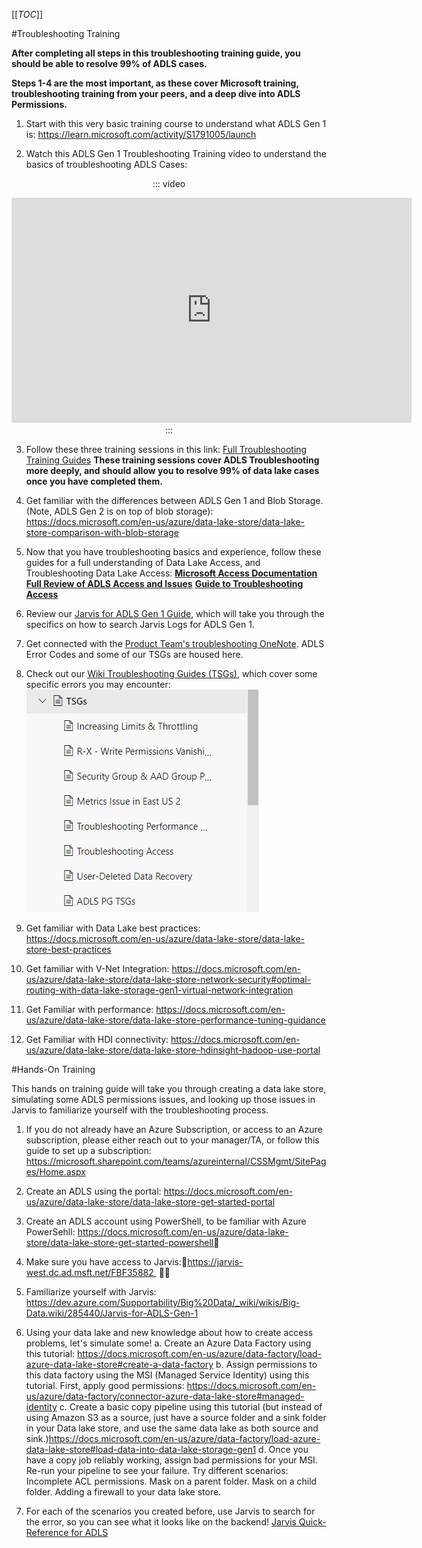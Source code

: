 
[[_TOC_]]

#Troubleshooting Training

**After completing all steps in this troubleshooting training guide, you should be able to resolve 99% of ADLS cases.**

**Steps 1-4 are the most important, as these cover Microsoft training, troubleshooting training from your peers, and a deep dive into ADLS Permissions.**

1. Start with this very basic training course to understand what ADLS Gen 1 is: 
    https://learn.microsoft.com/activity/S1791005/launch 

2. Watch this ADLS Gen 1 Troubleshooting Training video to understand the basics of troubleshooting ADLS Cases:

<center>

::: video
<iframe width="640" height="360" src="https://msit.microsoftstream.com/embed/video/7fa6730b-ef4f-4793-9e9c-2cfcb2f2ae6a?autoplay=false&amp;showinfo=true" allowfullscreen style="border:none;"></iframe>
:::

</center> 

3. Follow these three training sessions in this link:
[Full Troubleshooting Training Guides](https://microsofteur.sharepoint.com/teams/WWDataMovement/Shared%20Documents/Forms/AllItems.aspx?id=%2Fteams%2FWWDataMovement%2FShared%20Documents%2FGeneral%2FADLS%20Gen1%20Training&p=true&originalPath=aHR0cHM6Ly9taWNyb3NvZnRldXIuc2hhcmVwb2ludC5jb20vOmY6L3QvV1dEYXRhTW92ZW1lbnQvRXFZczB6T2F4b2RJalRNbUtPcjloa1lCUkltbVhiMmlXT3hhQnM1eEpXeUxWQT9ydGltZT03Qk5FUUhrNDJFZw)
**These training sessions cover ADLS Troubleshooting more deeply, and should allow you to resolve 99% of data lake cases once you have completed them.**

4. Get familiar with the differences between ADLS Gen 1 and Blob Storage. (Note, ADLS Gen 2 is on top of blob storage): https://docs.microsoft.com/en-us/azure/data-lake-store/data-lake-store-comparison-with-blob-storage

5. Now that you have troubleshooting basics and experience, follow these guides for a full understanding of Data Lake Access, and Troubleshooting Data Lake Access:
**[Microsoft Access Documentation](https://docs.microsoft.com/en-us/azure/data-lake-store/data-lake-store-security-overview)**
**[Full Review of ADLS Access and Issues](https://dev.azure.com/Supportability/Big%20Data/_wiki/wikis/Big-Data.wiki/280882/Access-Control-Overview)** 
**[Guide to Troubleshooting Access](https://dev.azure.com/Supportability/Big%20Data/_wiki/wikis/Big-Data.wiki/280901/Troubleshooting-Access)**

6. Review our [Jarvis for ADLS Gen 1 Guide](https://dev.azure.com/Supportability/Big%20Data/_wiki/wikis/Big-Data.wiki/285440/Jarvis-for-ADLS-Gen-1), which will take you through the specifics on how to search Jarvis Logs for ADLS Gen 1.

6. Get connected with the [Product Team's troubleshooting OneNote]( https://microsoft.sharepoint.com/teams/ADLSGen1-CSSCollaboration/_layouts/15/Doc.aspx?sourcedoc={f47ad678-9d0c-4766-8a17-691ca6564b93}&action=edit&wd=target%28Supportability%20OneNote.one%7Cdffd0533-ef7f-4504-a41b-5e36641307b5%2FADLS%20Gen1%20Support%20Topics%5C%2FCommon%20Solutions%5C%2FScoping%20Questions%7Ca2c9949d-0899-43d4-9151-4466f73b4cd6%2F%29). ADLS Error Codes and some of our TSGs are housed here.

8. Check out our [Wiki Troubleshooting Guides (TSGs)](https://dev.azure.com/Supportability/Big%20Data/_wiki/wikis/Big-Data.wiki/276255/TSGs), which cover some specific errors you may encounter:
![image.png](/.attachments/image-7174168f-604e-4204-8fd7-039c69af7440.png)

	
7. Get familiar with Data Lake best practices: https://docs.microsoft.com/en-us/azure/data-lake-store/data-lake-store-best-practices


8. Get familiar with V-Net Integration: https://docs.microsoft.com/en-us/azure/data-lake-store/data-lake-store-network-security#optimal-routing-with-data-lake-storage-gen1-virtual-network-integration

	
9. Get Familiar with performance: https://docs.microsoft.com/en-us/azure/data-lake-store/data-lake-store-performance-tuning-guidance

	
10. Get Familiar with HDI connectivity: https://docs.microsoft.com/en-us/azure/data-lake-store/data-lake-store-hdinsight-hadoop-use-portal



#Hands-On Training

This hands on training guide will take you through creating a data lake store, simulating some ADLS permissions issues, and looking up those issues in Jarvis to familiarize yourself with the troubleshooting process.

1. If you do not already have an Azure Subscription, or access to an Azure subscription, please either reach out to your manager/TA, or follow this guide to set up a subscription: https://microsoft.sharepoint.com/teams/azureinternal/CSSMgmt/SitePages/Home.aspx

2. Create an ADLS using the portal: 
   https://docs.microsoft.com/en-us/azure/data-lake-store/data-lake-store-get-started-portal
	
3. Create an ADLS account using PowerShell, to be familiar with Azure PowerSehll: https://docs.microsoft.com/en-us/azure/data-lake-store/data-lake-store-get-started-powershell
	
4. Make sure you have access to Jarvis:https://jarvis-west.dc.ad.msft.net/FBF35882  

5. Familiarize yourself with Jarvis: https://dev.azure.com/Supportability/Big%20Data/_wiki/wikis/Big-Data.wiki/285440/Jarvis-for-ADLS-Gen-1
	
7. Using your data lake and new knowledge about how to create access problems, let's simulate some!
a. Create an Azure Data Factory using this tutorial: https://docs.microsoft.com/en-us/azure/data-factory/load-azure-data-lake-store#create-a-data-factory
b. Assign permissions to this data factory using the MSI (Managed Service Identity) using this tutorial. First, apply good permissions: https://docs.microsoft.com/en-us/azure/data-factory/connector-azure-data-lake-store#managed-identity
c. Create a basic copy pipeline using this tutorial (but instead of using Amazon S3 as a source, just have a source folder and a sink folder in your Data lake store, and use the same data lake as both source and sink.)https://docs.microsoft.com/en-us/azure/data-factory/load-azure-data-lake-store#load-data-into-data-lake-storage-gen1
d. Once you have a copy job reliably working, assign bad permissions for your MSI. Re-run your pipeline to see your failure. Try different scenarios:
Incomplete ACL permissions.
Mask on a parent folder.
Mask on a child folder.
Adding a firewall to your data lake store.

8. For each of the scenarios you created before, use Jarvis to search for the error, so you can see what it looks like on the backend!
   [Jarvis Quick-Reference for ADLS](https://dev.azure.com/Supportability/Big%20Data/_wiki/wikis/Big-Data.wiki/285440/Jarvis-for-ADLS-Gen-1?anchor=quick-reference-for-getting-started-with-jarvis-for-adls)

